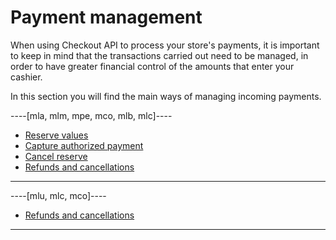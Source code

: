 # Payment management

When using Checkout API to process your store's payments, it is important to keep in mind that the transactions carried out need to be managed, in order to have greater financial control of the amounts that enter your cashier.

In this section you will find the main ways of managing incoming payments.

----[mla, mlm, mpe, mco, mlb, mlc]----
- [Reserve values](/developers/en/docs/checkout-api/payment-management/make-value-reserve)
- [Capture authorized payment](/developers/en/docs/checkout-api/payment-management/capture-authorized-payment)
- [Cancel reserve](/developers/en/docs/checkout-api/payment-management/cancel-reserve)
- [Refunds and cancellations](/developers/en/docs/checkout-api/payment-management/cancellations-and-refunds)

------------
----[mlu, mlc, mco]----
- [Refunds and cancellations](/developers/en/docs/checkout-api/payment-management/cancellations-and-refunds)

------------
